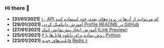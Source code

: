 ### Hi there 👋

<!-- posts -->
* **[31/01/2021]** [۱۰ API که می‌توانید از آن‌ها در پروژه‌های بعدی خود استفاده کنید](https://liara.ir/blog/%db%b1%db%b0-api-%da%a9%d9%87-%d9%85%db%8c%e2%80%8c%d8%aa%d9%88%d8%a7%d9%86%db%8c%d8%af-%d8%a7%d8%b2-%d8%a2%d9%86%e2%80%8c%d9%87%d8%a7-%d8%af%d8%b1-%d9%be%d8%b1%d9%88%da%98%d9%87%e2%80%8c%d9%87%d8%a7/ "۱۰ API که می‌توانید از آن‌ها در پروژه‌های بعدی خود استفاده کنید")
* **[29/01/2021]** [آموزش داینامیک کردن Profile README در GitHub](https://liara.ir/blog/%d8%a2%d9%85%d9%88%d8%b2%d8%b4-%d8%af%d8%a7%db%8c%d9%86%d8%a7%d9%85%db%8c%da%a9-%da%a9%d8%b1%d8%af%d9%86-profile-readme-%d8%af%d8%b1-github/ "آموزش داینامیک کردن Profile README در GitHub")
* **[27/01/2021]** [آموزش ایجاد پیش‌نمایش لینک‌ (Link Preview)](https://liara.ir/blog/%d8%a2%d9%85%d9%88%d8%b2%d8%b4-%d8%a7%db%8c%d8%ac%d8%a7%d8%af-%d9%be%db%8c%d8%b4%e2%80%8c%d9%86%d9%85%d8%a7%db%8c%d8%b4-%d9%84%db%8c%d9%86%da%a9%e2%80%8c-link-preview/ "آموزش ایجاد پیش‌نمایش لینک‌ (Link Preview)")
* **[25/01/2021]** [۳ روش ساده برای دانلود فایل‌ها با Python](https://liara.ir/blog/%db%b3-%d8%b1%d9%88%d8%b4-%d8%b3%d8%a7%d8%af%d9%87-%d8%a8%d8%b1%d8%a7%db%8c-%d8%af%d8%a7%d9%86%d9%84%d9%88%d8%af-%d9%81%d8%a7%db%8c%d9%84%e2%80%8c%d9%87%d8%a7-%d8%a8%d8%a7-python/ "۳ روش ساده برای دانلود فایل‌ها با Python")
* **[23/01/2021]** [قابلیت‌های جدید Redis ۶](https://liara.ir/blog/%d9%82%d8%a7%d8%a8%d9%84%db%8c%d8%aa%e2%80%8c%d9%87%d8%a7%db%8c-%d8%ac%d8%af%db%8c%d8%af-redis-%db%b6/ "قابلیت‌های جدید Redis ۶")<!-- /posts -->
